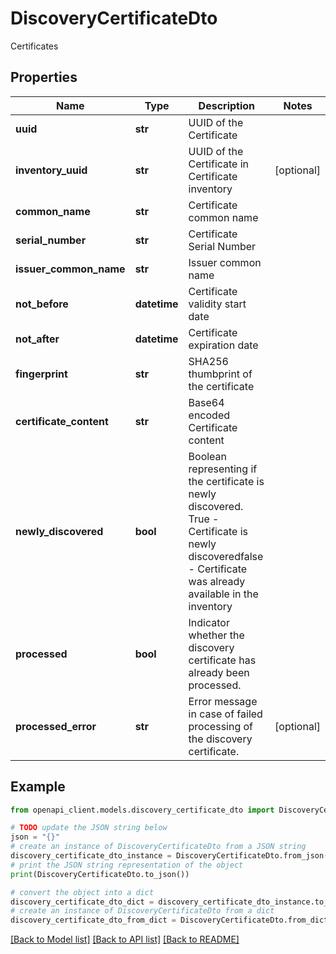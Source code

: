 # DiscoveryCertificateDto

Certificates

## Properties

Name | Type | Description | Notes
------------ | ------------- | ------------- | -------------
**uuid** | **str** | UUID of the Certificate | 
**inventory_uuid** | **str** | UUID of the Certificate in Certificate inventory | [optional] 
**common_name** | **str** | Certificate common name | 
**serial_number** | **str** | Certificate Serial Number | 
**issuer_common_name** | **str** | Issuer common name | 
**not_before** | **datetime** | Certificate validity start date | 
**not_after** | **datetime** | Certificate expiration date | 
**fingerprint** | **str** | SHA256 thumbprint of the certificate | 
**certificate_content** | **str** | Base64 encoded Certificate content | 
**newly_discovered** | **bool** | Boolean representing if the certificate is newly discovered. True - Certificate is newly discoveredfalse - Certificate was already available in the inventory | 
**processed** | **bool** | Indicator whether the discovery certificate has already been processed. | 
**processed_error** | **str** | Error message in case of failed processing of the discovery certificate. | [optional] 

## Example

```python
from openapi_client.models.discovery_certificate_dto import DiscoveryCertificateDto

# TODO update the JSON string below
json = "{}"
# create an instance of DiscoveryCertificateDto from a JSON string
discovery_certificate_dto_instance = DiscoveryCertificateDto.from_json(json)
# print the JSON string representation of the object
print(DiscoveryCertificateDto.to_json())

# convert the object into a dict
discovery_certificate_dto_dict = discovery_certificate_dto_instance.to_dict()
# create an instance of DiscoveryCertificateDto from a dict
discovery_certificate_dto_from_dict = DiscoveryCertificateDto.from_dict(discovery_certificate_dto_dict)
```
[[Back to Model list]](../README.md#documentation-for-models) [[Back to API list]](../README.md#documentation-for-api-endpoints) [[Back to README]](../README.md)


